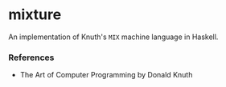 # mixture

An implementation of Knuth's `MIX` machine language in Haskell.

### References

  * The Art of Computer Programming by Donald Knuth

